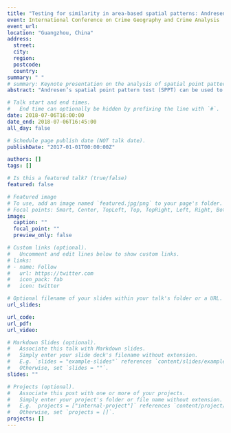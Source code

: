 ```yaml
---
title: "Testing for similarity in area-based spatial patterns: Andresen's test, critique, and improvements"
event: International Conference on Crime Geography and Crime Analysis
event_url:
location: "Guangzhou, China"
address:
  street:
  city:
  region:
  postcode:
  country:
summary: " "
# summary: Keynote presentation on the analysis of spatial point patterns
abstract: "Andresen’s spatial point pattern test (SPPT) can be used to compare two spatial point patterns on defined areal units: it identifies in which particular areas the spatial point patterns diverge and aggregates these local (dis)similarities to one global measure. It has been widely applied to geographic analyses of crime and police behavior. I discuss the limitations of the SPPT and discuss an improved method. I provide code examples and an R package on Github to perform the improved tests easily."

# Talk start and end times.
#   End time can optionally be hidden by prefixing the line with `#`.
date: 2018-07-06T16:00:00
date_end: 2018-07-06T16:45:00
all_day: false

# Schedule page publish date (NOT talk date).
publishDate: "2017-01-01T00:00:00Z"

authors: []
tags: []

# Is this a featured talk? (true/false)
featured: false

# Featured image
# To use, add an image named `featured.jpg/png` to your page's folder. 
# Focal points: Smart, Center, TopLeft, Top, TopRight, Left, Right, BottomLeft, Bottom, BottomRight.
image:
  caption: ""
  focal_point: ""
  preview_only: false

# Custom links (optional).
#   Uncomment and edit lines below to show custom links.
# links:
# - name: Follow
#   url: https://twitter.com
#   icon_pack: fab
#   icon: twitter

# Optional filename of your slides within your talk's folder or a URL.
url_slides:

url_code:
url_pdf:
url_video:

# Markdown Slides (optional).
#   Associate this talk with Markdown slides.
#   Simply enter your slide deck's filename without extension.
#   E.g. `slides = "example-slides"` references `content/slides/example-slides.md`.
#   Otherwise, set `slides = ""`.
slides: ""

# Projects (optional).
#   Associate this post with one or more of your projects.
#   Simply enter your project's folder or file name without extension.
#   E.g. `projects = ["internal-project"]` references `content/project/deep-learning/index.md`.
#   Otherwise, set `projects = []`.
projects: []
---
```

